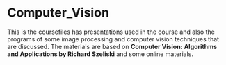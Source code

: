 # Computer_Vision
This is the coursefiles has presentations used in the course and also the programs of  some image processing and computer vision techniques that are discussed. The materials are based on  **Computer Vision: Algorithms and Applications by Richard Szeliski** and some online materials.
